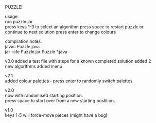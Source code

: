 PUZZLE!	      

usage:  
run puzzle.jar  
press keys 1-3 to select an algorithm
press space to restart puzzle or continue to next solution
press enter to change colours  

compilation notes:  
javac Puzzle.java  
jar -cfe Puzzle.jar Puzzle *.java  

v3.0
added a test file with steps for a known completed solution
added 2 new algorithms
added menu

v2.1  
added colour palettes - press enter to randomly switch palettes  

v2.0  
now with randomised starting position.  
press space to start over from a new starting postition.  

v1.0  
keys 1-5 will force-move pieces (might have a bug)  
